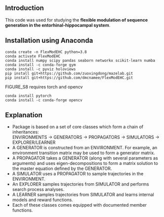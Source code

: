 ## Introduction

This code was used for studying the **flexible modulation of sequence generation in the entorhinal-hippocampal system**.

## Installation using Anaconda
```
conda create -n FlexModEHC python=3.8
conda activate FlexModEHC
conda install numpy scipy pandas seaborn networkx scikit-learn numba
conda install -c conda-forge gym
conda install -c pyviz holoviews
pip install git+https://github.com/zuoxingdong/mazelab.git
pip install git+https://github.com/dmcnamee/FlexModEHC.git
```

FIGURE_S8 requires torch and opencv
```
conda install pytorch
conda install -c conda-forge opencv
```

## Explanation
* Package is based on a set of core classes which form a chain of inheritances:  
  ENVIRONMENTS -> GENERATORS -> PROPAGATORS -> SIMULATORS -> EXPLORER/LEARNER
* A GENERATOR is constructed from an ENVIRONMENT. For example, an environment transition matrix may be used to form a generator matrix.
* A PROPAGATOR takes a GENERATOR (along with several parameters as arguments) and uses eigen-decompositions to form a matrix solution to the master equation defined by the GENERATOR.
* A SIMULATOR uses a PROPAGATOR to sample trajectories in the ENVIRONMENT.
* An EXPLORER samples trajectories from SIMULATOR and performs search process analyses.
* A LEARNER samples trajectories from SIMULATOR and learns internal models and reward functions.
* Each of these classes comes equipped with documented member functions.
